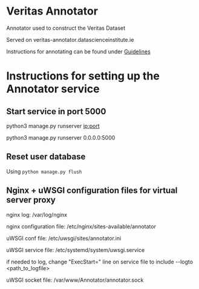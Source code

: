 # Veritas Annotator 

Annotator used to construct the Veritas Dataset

Served on veritas-annotator.datascienceinstitute.ie

Instructions for annotating can be found under [Guidelines](veritas-annotator.datascienceinstitute.ie/guidelines "Annotator Guidelines")

# Instructions for setting up the Annotator service

## Start service in port 5000

python3 manage.py runserver <ip:port>

python3 manage.py runserver 0.0.0.0:5000

## Reset user database

Using ```python manage.py flush```


## Nginx + uWSGI configuration files for virtual server proxy

nginx log: /var/log/nginx

nginx configuration file: /etc/nginx/sites-available/annotator

uWSGI conf file: /etc/uwsgi/sites/annotator.ini

uWSGI service file: /etc/systemd/system/uwsgi.service

if needed to log, change "ExecStart=" line on service file to include --logto <path_to_logfile>

uWSGI socket file: /var/www/Annotator/annotator.sock
